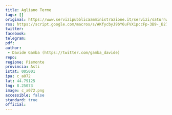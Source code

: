 ```yaml
---
title: Agliano Terme
tags: []
original: https://www.servizipubblicaamministrazione.it/servizi/saturnweb/Home.aspx?Ce=aglntrm101
rss: https://script.google.com/macros/s/AKfycbyJ9bY6uFVX1pccFp-3B9-_B27DPpss4nQPmVRh/exec
twitter: 
facebook: 
telegram:
pdf: 
author:
 - Davide Gamba (https://twitter.com/gamba_davide)
repo: 
regione: Piemonte
provincia: Asti
istat: 005001
ipa: c_a072
lat: 44.79125
lng: 8.25073
image: c_a072.png
accessible: false
standard: true
official:
---
```

